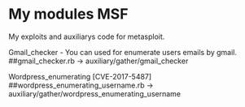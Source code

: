 # My modules MSF
My exploits and auxiliarys code for metasploit.

Gmail_checker - You can used for enumerate users emails by gmail.
##gmail_checker.rb -> auxiliary/gather/gmail_checker <br>

Wordpress_enumerating [CVE-2017-5487]
##wordpress_enumerating_username.rb -> auxiliary/gather/wordpress_enumerating_username
